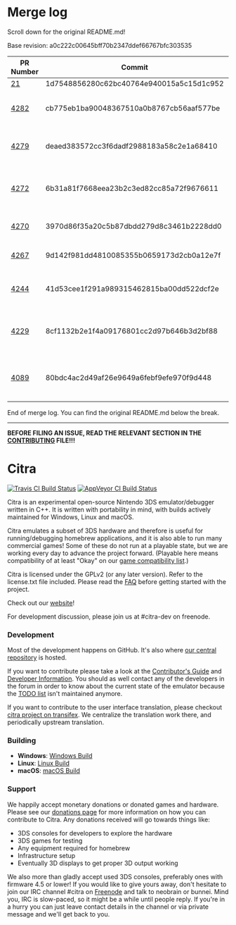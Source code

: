 # Merge log

Scroll down for the original README.md!

Base revision: a0c222c00645bff70b2347ddef66767bfc303535

|PR Number|Commit|Title|Author|Merge Success|
|----|----|----|----|----|
|[21](undefined)|1d7548856280c62bc40764e940015a5c15d1c952|Canary Base|j-selby|true|
|[4282](undefined)|cb775eb1ba90048367510a0b8767cb56aaf577be|core, citra_qt: add frame advancing to framelimiter|zhaowenlan1779|false|
|[4279](undefined)|deaed383572cc3f6dadf2988183a58c2e1a68410|applets: stub mii selector to always return a standard mii|FearlessTobi|true|
|[4272](undefined)|6b31a81f7668eea23b2c3ed82cc85a72f9676611|Core: pass down Core::System reference to all services|wwylele|false|
|[4270](undefined)|3970d86f35a20c5b87dbdd279d8c3461b2228dd0|Threaded CPU vertex shader processing|jroweboy|true|
|[4267](undefined)|9d142f981dd4810085355b0659173d2cb0a12e7f|movie: Add clock init time to CTM header|zhaowenlan1779|true|
|[4244](undefined)|41d53cee1f291a989315462815ba00dd522dcf2e|common/swap: add swap template for enum|wwylele|true|
|[4229](undefined)|8cf1132b2e1f4a09176801cc2d97b646b3d2bf88|citra_qt, core: game list "Open XXX Location" improvements|zhaowenlan1779|false|
|[4089](undefined)|80bdc4ac2d49af26e9649a6febf9efe970f9d448|[NOT FOR MERGE YET] Ignore format reinterpretation hack|jroweboy|true|


End of merge log. You can find the original README.md below the break.

------

**BEFORE FILING AN ISSUE, READ THE RELEVANT SECTION IN THE [CONTRIBUTING](https://github.com/citra-emu/citra/blob/master/CONTRIBUTING.md#reporting-issues) FILE!!!**

Citra
==============
[![Travis CI Build Status](https://travis-ci.org/citra-emu/citra.svg?branch=master)](https://travis-ci.org/citra-emu/citra)
[![AppVeyor CI Build Status](https://ci.appveyor.com/api/projects/status/sdf1o4kh3g1e68m9?svg=true)](https://ci.appveyor.com/project/bunnei/citra)

Citra is an experimental open-source Nintendo 3DS emulator/debugger written in C++. It is written with portability in mind, with builds actively maintained for Windows, Linux and macOS.

Citra emulates a subset of 3DS hardware and therefore is useful for running/debugging homebrew applications, and it is also able to run many commercial games! Some of these do not run at a playable state, but we are working every day to advance the project forward. (Playable here means compatibility of at least "Okay" on our [game compatibility list](https://citra-emu.org/game).)

Citra is licensed under the GPLv2 (or any later version). Refer to the license.txt file included. Please read the [FAQ](https://citra-emu.org/wiki/faq/) before getting started with the project.

Check out our [website](https://citra-emu.org/)!

For development discussion, please join us at #citra-dev on freenode.

### Development

Most of the development happens on GitHub. It's also where [our central repository](https://github.com/citra-emu/citra) is hosted.

If you want to contribute please take a look at the [Contributor's Guide](CONTRIBUTING.md) and [Developer Information](https://github.com/citra-emu/citra/wiki/Developer-Information). You should as well contact any of the developers in the forum in order to know about the current state of the emulator because the [TODO list](https://docs.google.com/document/d/1SWIop0uBI9IW8VGg97TAtoT_CHNoP42FzYmvG1F4QDA) isn't maintained anymore.

If you want to contribute to the user interface translation, please checkout [citra project on transifex](https://www.transifex.com/citra/citra). We centralize the translation work there, and periodically upstream translation.

### Building

* __Windows__: [Windows Build](https://github.com/citra-emu/citra/wiki/Building-For-Windows)
* __Linux__: [Linux Build](https://github.com/citra-emu/citra/wiki/Building-For-Linux)
* __macOS__: [macOS Build](https://github.com/citra-emu/citra/wiki/Building-for-macOS)


### Support
We happily accept monetary donations or donated games and hardware. Please see our [donations page](https://citra-emu.org/donate/) for more information on how you can contribute to Citra. Any donations received will go towards things like:
* 3DS consoles for developers to explore the hardware
* 3DS games for testing
* Any equipment required for homebrew
* Infrastructure setup
* Eventually 3D displays to get proper 3D output working

We also more than gladly accept used 3DS consoles, preferably ones with firmware 4.5 or lower! If you would like to give yours away, don't hesitate to join our IRC channel #citra on [Freenode](http://webchat.freenode.net/?channels=citra) and talk to neobrain or bunnei. Mind you, IRC is slow-paced, so it might be a while until people reply. If you're in a hurry you can just leave contact details in the channel or via private message and we'll get back to you.
